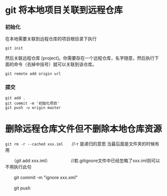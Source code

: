 # git 将本地项目关联到远程仓库

### 初始化

在本地需要关联到远程仓库的项目根目录下执行

```
git init 
```

然后关联远程仓库 [project]。你需要存在一个远程仓库，名字随意，然后执行下面的命令（去掉中括号）就可以关联到该仓库。

```
git remote add origin url
```

### 提交

```
git add .
git commit -m '初始化项目'
git push -u origin master
```

# 删除远程仓库文件但不删除本地仓库资源

`git rm -r --cached xxx.iml`　　//-r 是递归的意思  当最后面是文件夹的时候有用

　　（git add xxx.iml）　　　　　 //若.gitignore文件中已经忽略了xxx.iml则可以不用执行此句

　　git commit -m "ignore xxx.xml"

　　git push